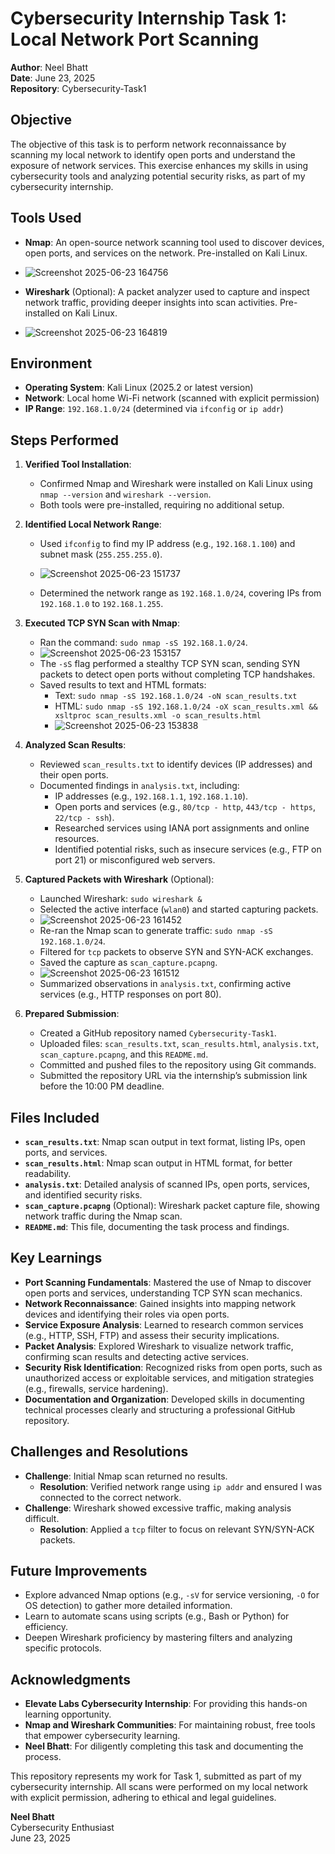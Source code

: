 # Cybersecurity Internship Task 1: Local Network Port Scanning

**Author**: Neel Bhatt  
**Date**: June 23, 2025  
**Repository**: Cybersecurity-Task1

## Objective
The objective of this task is to perform network reconnaissance by scanning my local network to identify open ports and understand the exposure of network services. This exercise enhances my skills in using cybersecurity tools and analyzing potential security risks, as part of my cybersecurity internship.

## Tools Used
- **Nmap**: An open-source network scanning tool used to discover devices, open ports, and services on the network. Pre-installed on Kali Linux.
- ![Screenshot 2025-06-23 164756](https://github.com/user-attachments/assets/d01b5811-d236-4714-9dd6-7004de51c9f5)

- **Wireshark** (Optional): A packet analyzer used to capture and inspect network traffic, providing deeper insights into scan activities. Pre-installed on Kali Linux.
- ![Screenshot 2025-06-23 164819](https://github.com/user-attachments/assets/45e45d19-2d50-4818-a5ba-0e4017a80039)


## Environment
- **Operating System**: Kali Linux (2025.2 or latest version)
- **Network**: Local home Wi-Fi network (scanned with explicit permission)
- **IP Range**: `192.168.1.0/24` (determined via `ifconfig` or `ip addr`)

## Steps Performed
1. **Verified Tool Installation**:
   - Confirmed Nmap and Wireshark were installed on Kali Linux using `nmap --version` and `wireshark --version`.
   - Both tools were pre-installed, requiring no additional setup.

2. **Identified Local Network Range**:
   - Used `ifconfig` to find my IP address (e.g., `192.168.1.100`) and subnet mask (`255.255.255.0`).
   - ![Screenshot 2025-06-23 151737](https://github.com/user-attachments/assets/90f2323b-1f61-4b09-ac6a-9fe11e1a09be)

   - Determined the network range as `192.168.1.0/24`, covering IPs from `192.168.1.0` to `192.168.1.255`.

3. **Executed TCP SYN Scan with Nmap**:
   - Ran the command: `sudo nmap -sS 192.168.1.0/24`.
   - ![Screenshot 2025-06-23 153157](https://github.com/user-attachments/assets/1343dd5c-04b4-4f32-b8ae-9badea9ddd2c)
   - The `-sS` flag performed a stealthy TCP SYN scan, sending SYN packets to detect open ports without completing TCP handshakes.
   - Saved results to text and HTML formats:
     - Text: `sudo nmap -sS 192.168.1.0/24 -oN scan_results.txt`
     - HTML: `sudo nmap -sS 192.168.1.0/24 -oX scan_results.xml && xsltproc scan_results.xml -o scan_results.html`
     - ![Screenshot 2025-06-23 153838](https://github.com/user-attachments/assets/830f02cf-ed4c-4d77-9e96-af318eeb69e1)


4. **Analyzed Scan Results**:
   - Reviewed `scan_results.txt` to identify devices (IP addresses) and their open ports.
   - Documented findings in `analysis.txt`, including:
     - IP addresses (e.g., `192.168.1.1`, `192.168.1.10`).
     - Open ports and services (e.g., `80/tcp - http`, `443/tcp - https`, `22/tcp - ssh`).
     - Researched services using IANA port assignments and online resources.
     - Identified potential risks, such as insecure services (e.g., FTP on port 21) or misconfigured web servers.

5. **Captured Packets with Wireshark** (Optional):
   - Launched Wireshark: `sudo wireshark &`
   - Selected the active interface (`wlan0`) and started capturing packets.
   - ![Screenshot 2025-06-23 161452](https://github.com/user-attachments/assets/75bd78da-3334-4c24-a864-01434fb6a956)
   - Re-ran the Nmap scan to generate traffic: `sudo nmap -sS 192.168.1.0/24`.
   - Filtered for `tcp` packets to observe SYN and SYN-ACK exchanges.
   - Saved the capture as `scan_capture.pcapng`.
   - ![Screenshot 2025-06-23 161512](https://github.com/user-attachments/assets/f720d20c-160e-4d28-b6de-fd9a914fa193)
   - Summarized observations in `analysis.txt`, confirming active services (e.g., HTTP responses on port 80).

6. **Prepared Submission**:
   - Created a GitHub repository named `Cybersecurity-Task1`.
   - Uploaded files: `scan_results.txt`, `scan_results.html`, `analysis.txt`, `scan_capture.pcapng`, and this `README.md`.
   - Committed and pushed files to the repository using Git commands.
   - Submitted the repository URL via the internship’s submission link before the 10:00 PM deadline.

## Files Included
- **`scan_results.txt`**: Nmap scan output in text format, listing IPs, open ports, and services.
- **`scan_results.html`**: Nmap scan output in HTML format, for better readability.
- **`analysis.txt`**: Detailed analysis of scanned IPs, open ports, services, and identified security risks.
- **`scan_capture.pcapng`** (Optional): Wireshark packet capture file, showing network traffic during the Nmap scan.
- **`README.md`**: This file, documenting the task process and findings.

## Key Learnings
- **Port Scanning Fundamentals**: Mastered the use of Nmap to discover open ports and services, understanding TCP SYN scan mechanics.
- **Network Reconnaissance**: Gained insights into mapping network devices and identifying their roles via open ports.
- **Service Exposure Analysis**: Learned to research common services (e.g., HTTP, SSH, FTP) and assess their security implications.
- **Packet Analysis**: Explored Wireshark to visualize network traffic, confirming scan results and detecting active services.
- **Security Risk Identification**: Recognized risks from open ports, such as unauthorized access or exploitable services, and mitigation strategies (e.g., firewalls, service hardening).
- **Documentation and Organization**: Developed skills in documenting technical processes clearly and structuring a professional GitHub repository.

## Challenges and Resolutions
- **Challenge**: Initial Nmap scan returned no results.
  - **Resolution**: Verified network range using `ip addr` and ensured I was connected to the correct network.
- **Challenge**: Wireshark showed excessive traffic, making analysis difficult.
  - **Resolution**: Applied a `tcp` filter to focus on relevant SYN/SYN-ACK packets.

## Future Improvements
- Explore advanced Nmap options (e.g., `-sV` for service versioning, `-O` for OS detection) to gather more detailed information.
- Learn to automate scans using scripts (e.g., Bash or Python) for efficiency.
- Deepen Wireshark proficiency by mastering filters and analyzing specific protocols.

## Acknowledgments
- **Elevate Labs Cybersecurity Internship**: For providing this hands-on learning opportunity.
- **Nmap and Wireshark Communities**: For maintaining robust, free tools that empower cybersecurity learning.
- **Neel Bhatt**: For diligently completing this task and documenting the process.

This repository represents my work for Task 1, submitted as part of my cybersecurity internship. All scans were performed on my local network with explicit permission, adhering to ethical and legal guidelines.

**Neel Bhatt**  
Cybersecurity Enthusiast  
June 23, 2025
